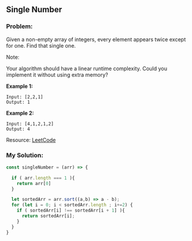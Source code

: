 ## Single Number

### Problem:

Given a non-empty array of integers, every element appears twice except for one. Find that single one.

Note:

Your algorithm should have a linear runtime complexity. Could you implement it without using extra memory?

**Example 1:**
```
Input: [2,2,1]
Output: 1
```

**Example 2:**
```
Input: [4,1,2,1,2]
Output: 4
```

Resource: [LeetCode](https://leetcode.com/problems/single-number/description/)


### My Solution:

```js
const singleNumber = (arr) => {

  if ( arr.length === 1 ){
    return arr[0]
  }

  let sortedArr = arr.sort((a,b) => a - b);
  for (let i = 0; i < sortedArr.length ; i+=2) {
    if ( sortedArr[i] !== sortedArr[i + 1] ){
      return sortedArr[i];
    }
  }
}
```
